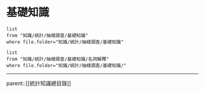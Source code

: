 # 基礎知識
```dataview
list
from "知識/統計/抽樣調查/基礎知識"
where file.folder="知識/統計/抽樣調查/基礎知識"
```
```dataview
list
from "知識/統計/抽樣調查/基礎知識/名詞解釋"
where file.folder="知識/統計/抽樣調查/基礎知識/"
```
- - -
parent::[[統計知識總目錄]]